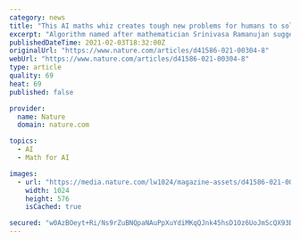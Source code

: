 ```yaml
---
category: news
title: "This AI maths whiz creates tough new problems for humans to solve"
excerpt: "Algorithm named after mathematician Srinivasa Ramanujan suggests interesting formulae, some of which are difficult to prove true."
publishedDateTime: 2021-02-03T18:32:00Z
originalUrl: "https://www.nature.com/articles/d41586-021-00304-8"
webUrl: "https://www.nature.com/articles/d41586-021-00304-8"
type: article
quality: 69
heat: 69
published: false

provider:
  name: Nature
  domain: nature.com

topics:
  - AI
  - Math for AI

images:
  - url: "https://media.nature.com/lw1024/magazine-assets/d41586-021-00304-8/d41586-021-00304-8_18829048.jpg"
    width: 1024
    height: 576
    isCached: true

secured: "w0AzBOeyt+Ri/Ns9rZuBNQpaNAuPpXuYdiMKqQJnk45hsD1Oz6UoJmScQX93Bn1NGlBRTOne8rv4i5XuCrn+vl800rOxZOq4mLQjafZZn5vlxF9hBSNA6BJt4DkdkNd/ntTd3Qhd3HFDvLTVBxaYOgTzAvL61BYaB4uaMZoHovOVmcLzBzzm37ocmcT0WJmICQ0Iu1GEDm2jAhyp8vmPUNbMIYofew7NTROZCrtFuV8am7EXmu6Bh+NhGlNhivxZVFGjcB3ygZTJfsHNsUrX1AtHqvkA+mp1MqHfeVO+y3Hm9cBOAeO4MsjLBys6jPdCVoETqaAnZ8PNE42Pn+4JB7+FWe//gT1NeQF5Ajv8/nM=;i+2YjxZ5NN09uUHmKRPB6w=="
---
```


